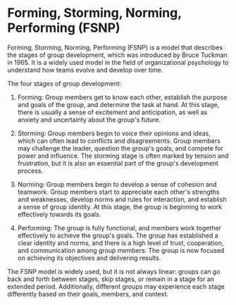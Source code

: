 # Forming, Storming, Norming, Performing (FSNP)

Forming, Storming, Norming, Performing (FSNP) is a model that describes the stages of group development, which was introduced by Bruce Tuckman in 1965. It is a widely used model in the field of organizational psychology to understand how teams evolve and develop over time.

The four stages of group development:

1. Forming: Group members get to know each other, establish the purpose and goals of the group, and determine the task at hand. At this stage, there is usually a sense of excitement and anticipation, as well as anxiety and uncertainty about the group's future.

2. Storming: Group members begin to voice their opinions and ideas, which can often lead to conflicts and disagreements. Group members may challenge the leader, question the group's goals, and compete for power and influence. The storming stage is often marked by tension and frustration, but it is also an essential part of the group's development process.

3. Norming: Group members begin to develop a sense of cohesion and teamwork. Group members start to appreciate each other's strengths and weaknesses, develop norms and rules for interaction, and establish a sense of group identity. At this stage, the group is beginning to work effectively towards its goals.

4. Performing: The group is fully functional, and members work together effectively to achieve the group's goals. The group has established a clear identity and norms, and there is a high level of trust, cooperation, and communication among group members. The group is now focused on achieving its objectives and delivering results.

The FSNP model is widely used, but it is not always linear: groups can go back and forth between stages, skip stages, or remain in a stage for an extended period. Additionally, different groups may experience each stage differently based on their goals, members, and context.